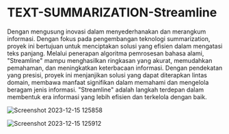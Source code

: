 # TEXT-SUMMARIZATION-Streamline

Dengan mengusung inovasi dalam menyederhanakan dan merangkum informasi. Dengan fokus pada pengembangan teknologi summarization, proyek ini bertujuan untuk menciptakan solusi yang efisien dalam mengatasi teks panjang. Melalui penerapan algoritma pemrosesan bahasa alami, "Streamline" mampu menghasilkan ringkasan yang akurat, memudahkan pemahaman, dan meningkatkan keterbacaan informasi. Dengan pendekatan yang presisi, proyek ini menjanjikan solusi yang dapat diterapkan lintas domain, membawa manfaat signifikan dalam memahami dan mengelola beragam jenis informasi. "Streamline" adalah langkah terdepan dalam membentuk era informasi yang lebih efisien dan terkelola dengan baik.


![Screenshot 2023-12-15 125858](https://github.com/znaya/TEXT-SUMMARIZATION/assets/93626285/9e8a426e-765e-4037-9ee5-c34e6c70984e)

![Screenshot 2023-12-15 125912](https://github.com/znaya/TEXT-SUMMARIZATION/assets/93626285/36821975-2c34-47e2-900f-d897d38493ed)
